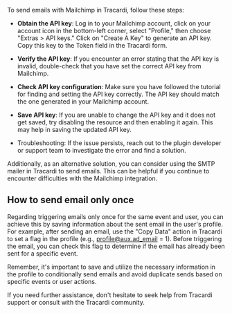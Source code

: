 To send emails with Mailchimp in Tracardi, follow these steps:

* __Obtain the API key__: Log in to your Mailchimp account, click on your account icon in the bottom-left corner,
  select "Profile," then choose "Extras > API keys." Click on "Create A Key" to generate an API key. Copy this key to
  the Token field in the Tracardi form.

* __Verify the API key__: If you encounter an error stating that the API key is invalid, double-check that you have set the
  correct API key from Mailchimp.
* __Check API key configuration__: Make sure you have followed the tutorial for finding and setting the API key correctly.
  The API key should match the one generated in your Mailchimp account.

* __Save API key__: If you are unable to change the API key and it does not get saved, try disabling the resource and then
  enabling it again. This may help in saving the updated API key.

* Troubleshooting: If the issue persists, reach out to the plugin developer or support team to investigate the error and
  find a solution.

Additionally, as an alternative solution, you can consider using the SMTP mailer in Tracardi to send emails. This can be
helpful if you continue to encounter difficulties with the Mailchimp integration.

## How to send email only once

Regarding triggering emails only once for the same event and user, you can achieve this by saving information about the
sent email in the user's profile. For example, after sending an email, use the "Copy Data" action in Tracardi to set a
flag in the profile (e.g., profile@aux.ad_email = 1). Before triggering the email, you can check this flag to determine
if the email has already been sent for a specific event.

Remember, it's important to save and utilize the necessary information in the profile to conditionally send emails and
avoid duplicate sends based on specific events or user actions.

If you need further assistance, don't hesitate to seek help from Tracardi support or consult with the Tracardi
community.